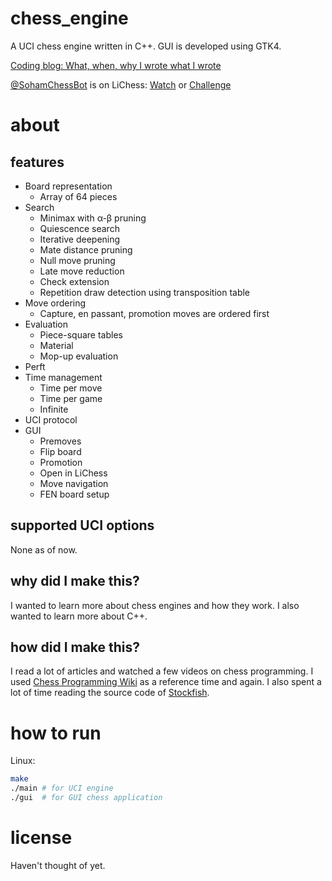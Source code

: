 # chess_engine
A UCI chess engine written in C++. GUI is developed using GTK4.

[Coding blog: What, when, why I wrote what I wrote](blog.md)

[@SohamChessBot](https://lichess.org/@/SohamChessBot) is on LiChess: [Watch](https://lichess.org/@/SohamChessBot/tv) or [Challenge](https://lichess.org/?user=SohamChessBot#friend)

# about
## features
- Board representation
	- Array of 64 pieces
- Search
	- Minimax with α-β pruning
	- Quiescence search
	- Iterative deepening
	- Mate distance pruning
	- Null move pruning
	- Late move reduction
	- Check extension
	- Repetition draw detection using transposition table
- Move ordering
	- Capture, en passant, promotion moves are ordered first
- Evaluation
	- Piece-square tables
	- Material
	- Mop-up evaluation
- Perft
- Time management
	- Time per move
	- Time per game
	- Infinite
- UCI protocol
- GUI
	- Premoves
	- Flip board
	- Promotion
	- Open in LiChess
	- Move navigation
	- FEN board setup

## supported UCI options
None as of now.

## why did I make this?
I wanted to learn more about chess engines and how they work. I also wanted to learn more about C++.

## how did I make this?
I read a lot of articles and watched a few videos on chess programming. I used [Chess Programming Wiki](https://www.chessprogramming.org/Main_Page) as a reference time and again. I also spent a lot of time reading the source code of [Stockfish](https://github.com/official-stockfish/Stockfish).

# how to run
Linux:
```bash
make
./main # for UCI engine
./gui  # for GUI chess application
```

# license
Haven't thought of yet.